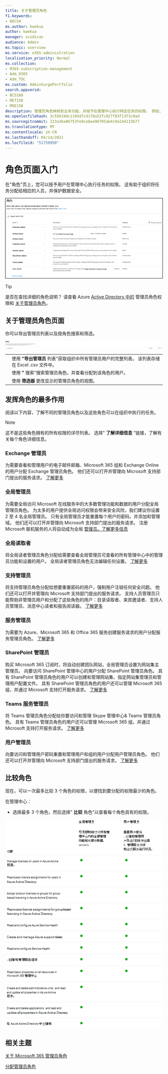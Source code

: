 ```yaml
---
title: 关于管理员角色
f1.keywords:
- NOCSH
ms.author: kwekua
author: kwekua
manager: svidican
audience: Admin
ms.topic: overview
ms.service: o365-administration
localization_priority: Normal
ms.collection:
- M365-subscription-management
- Adm_O365
- Adm_TOC
ms.custom: AdminSurgePortfolio
search.appverid:
- BCS160
- MET150
- MOE150
description: 管理员角色映射到业务功能，并授予在管理中心执行特定任务的权限。 例如，服务管理员可打开 Microsoft 的支持票证。
ms.openlocfilehash: 3c55619dc1193d7c41f8a52fc027f03f13f3c9ad
ms.sourcegitcommit: 223a36a86753fe9cebee96f05ab4c9a144133677
ms.translationtype: MT
ms.contentlocale: zh-CN
ms.lasthandoff: 04/14/2021
ms.locfileid: "51759950"
---
```

# <a name="get-started-with-the-roles-page"></a>角色页面入门

在"角色"页上，您可以授予用户在管理中心执行任务的权限。 这有助于组织将任务分配给相应的人员，并保护数据安全。

![显示管理员角色的图](../../media/roles-main-page.png)

> [!TIP]
> 是否在查找详细的角色说明？ 请查看 Azure [Active Directory 中的](/azure/active-directory/users-groups-roles/directory-assign-admin-roles#available-roles) 管理员角色权限和 [关于管理员角色](/microsoft-365/admin/add-users/about-admin-roles)。

## <a name="about-the-admin-roles-page"></a>关于管理员角色页面

你可以导出管理员列表以及按角色搜索和筛选。

![筛选或导入管理员角色](../../media/admin-role-page-options.png)

|||
|:-----|:-----|
|  <br/> |使用 **"导出管理员** 列表"获取组织中所有管理员用户的完整列表。 该列表存储在 Excel .csv 文件中。   <br/> |
|  <br/> |使用 **"** 搜索"搜索管理员角色，并查看分配到该角色的用户。   <br/> |
|  <br/> |使用 **筛选器** 更改显示的管理员角色的视图。   <br/> |

## <a name="get-the-most-out-of-the-roles"></a>发挥角色的最多作用

阅读以下内容，了解不同的管理员角色以及这些角色可以在组织中执行的任务。

> [!NOTE]
这不是这些角色拥有的所有权限的详尽列表。 选择" **了解详细信息** "链接，了解有关每个角色详细信息。

### <a name="exchange-admin"></a>Exchange 管理员

为需要查看和管理用户的电子邮件邮箱、Microsoft 365 组和 Exchange Online 的用户分配 Exchange 管理员角色。 他们还可以打开并管理向 Microsoft 支持部门提出的服务请求。 [了解更多](/microsoft-365/admin/add-users/about-exchange-online-admin-role)

### <a name="global-admin"></a>全局管理员

为需要全局访问 Microsoft 在线服务中的大多数管理功能和数据的用户分配全局管理员角色。 为太多的用户提供全局访问权限会带来安全风险，我们建议你设置 2 至 4 名全局管理员。 只有全局管理员才能重置每个用户的密码，并添加和管理域。 他们还可以打开并管理向 Microsoft 支持部门提出的服务请求。 注册 Microsoft 联机服务的人将自动成为全局 [管理员。了解更多信息](/microsoft-365/admin/add-users/about-admin-roles#roles-available-in-the-microsoft-365-admin-center)

### <a name="global-reader"></a>全局读取者

将全局读者管理员角色分配给需要查看全局管理员可查看的所有管理中心中的管理员功能和设置的用户。 全局读者管理员角色无法编辑任何设置。 [了解更多](/microsoft-365/admin/add-users/about-admin-roles#roles-available-in-the-microsoft-365-admin-center)

### <a name="helpdesk-admin"></a>支持管理员

将支持管理员角色分配给想要重置密码的用户，强制用户注销任何安全问题。 他们还可以打开并管理向 Microsoft 支持部门提出的服务请求。 支持人员管理员只能帮助非管理员用户和分配了这些角色的用户：目录读取者、来宾邀请者、支持人员管理员、消息中心读者和报告阅读器。 [了解更多](/microsoft-365/admin/add-users/about-admin-roles#roles-available-in-the-microsoft-365-admin-center)

### <a name="service-admin"></a>服务管理员

为需要为 Azure、Microsoft 365 和 Office 365 服务创建服务请求的用户分配服务管理员角色。 [了解更多](/microsoft-365/admin/add-users/about-admin-roles#roles-available-in-the-microsoft-365-admin-center)

### <a name="sharepoint-admin"></a>SharePoint 管理员

购买 Microsoft 365 订阅时，将自动创建团队网站，全局管理员设置为网站集主管理员。 向要访问 SharePoint 管理中心的用户分配 SharePoint 管理员角色。 具有 SharePoint 管理员角色的用户可以创建和管理网站集、指定网站集管理员和管理用户配置文件。 具有 SharePoint 管理员角色的用户还可以管理 Microsoft 365 组，并通过 Microsoft 支持打开服务请求。 [了解更多](/sharepoint/sharepoint-admin-role)

### <a name="teams-service-admin"></a>Teams 服务管理员

将 Teams 管理员角色分配给你要访问和管理 Skype 管理中心& Teams 管理员角色。 具有 Teams 管理员角色的用户还可以管理 Microsoft 365 组，并通过 Microsoft 支持打开服务请求。 [了解更多](/MicrosoftTeams/using-admin-roles)

### <a name="user-admin"></a>用户管理员

向要访问和管理用户密码重置和管理用户和组的用户分配用户管理员角色。 他们还可以打开并管理向 Microsoft 支持部门提出的服务请求。 [了解更多](/microsoft-365/admin/add-users/about-admin-roles#roles-available-in-the-microsoft-365-admin-center)

## <a name="compare-roles"></a>比较角色

现在，可以一次最多比较 3 个角色的权限，以便找到要分配的权限最少的角色。

在管理中心：

- 选择最多 3 个角色，然后选择" **比较** 角色"以查看每个角色具有的权限。

![显示管理员角色比较的图](../../media/compare-roles-list.png)

## <a name="related-topics"></a>相关主题

[关于 Microsoft 365 管理员角色](about-admin-roles.md)

[分配管理员角色](assign-admin-roles.md)
